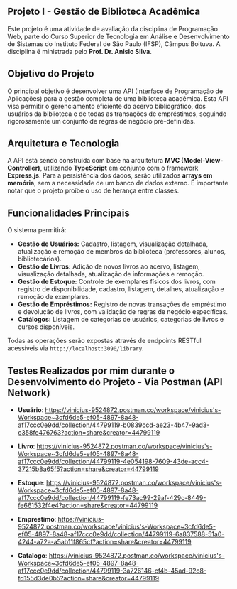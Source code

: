 ## Projeto I - Gestão de Biblioteca Acadêmica

Este projeto é uma atividade de avaliação da disciplina de Programação Web, parte do Curso Superior de Tecnologia em Análise e Desenvolvimento de Sistemas do Instituto Federal de São Paulo (IFSP), Câmpus Boituva. A disciplina é ministrada pelo **Prof. Dr. Anisio Silva**. 

## Objetivo do Projeto

O principal objetivo é desenvolver uma API (Interface de Programação de Aplicações) para a gestão completa de uma biblioteca acadêmica. Esta API visa permitir o gerenciamento eficiente do acervo bibliográfico, dos usuários da biblioteca e de todas as transações de empréstimos, seguindo rigorosamente um conjunto de regras de negócio pré-definidas.

## Arquitetura e Tecnologia

A API está sendo construída com base na arquitetura **MVC (Model-View-Controller)**, utilizando **TypeScript** em conjunto com o framework **Express.js**. Para a persistência dos dados, serão utilizados **arrays em memória**, sem a necessidade de um banco de dados externo. É importante notar que o projeto proíbe o uso de herança entre classes. 

## Funcionalidades Principais

O sistema permitirá:

* **Gestão de Usuários:** Cadastro, listagem, visualização detalhada, atualização e remoção de membros da biblioteca (professores, alunos, bibliotecários). 
* **Gestão de Livros:** Adição de novos livros ao acervo, listagem, visualização detalhada, atualização de informações e remoção. 
* **Gestão de Estoque:** Controle de exemplares físicos dos livros, com registro de disponibilidade, cadastro, listagem, detalhes, atualização e remoção de exemplares. 
* **Gestão de Empréstimos:** Registro de novas transações de empréstimo e devolução de livros, com validação de regras de negócio específicas.
* **Catálogos:** Listagem de categorias de usuários, categorias de livros e cursos disponíveis. 

Todas as operações serão expostas através de endpoints RESTful acessíveis via `http://localhost:3090/library`.

## Testes Realizados por mim durante o Desenvolvimento do Projeto - Via Postman (API Network)

* **Usuário**: https://vinicius-9524872.postman.co/workspace/vinicius's-Workspace~3cfd6de5-ef05-4897-8a48-af17ccc0e9dd/collection/44799119-b0839ccd-ae23-4b47-9ad3-c358fe476763?action=share&creator=44799119

* **Livro**: https://vinicius-9524872.postman.co/workspace/vinicius's-Workspace~3cfd6de5-ef05-4897-8a48-af17ccc0e9dd/collection/44799119-4e054198-7609-43de-acc4-37215b8a65f5?action=share&creator=44799119

* **Estoque**: https://vinicius-9524872.postman.co/workspace/vinicius's-Workspace~3cfd6de5-ef05-4897-8a48-af17ccc0e9dd/collection/44799119-fe73ac99-29af-429c-8449-fe661532f4e4?action=share&creator=44799119

* **Emprestimo**: https://vinicius-9524872.postman.co/workspace/vinicius's-Workspace~3cfd6de5-ef05-4897-8a48-af17ccc0e9dd/collection/44799119-6a837588-51a0-4244-a72a-a5ab11f865cf?action=share&creator=44799119

* **Catalogo**: https://vinicius-9524872.postman.co/workspace/vinicius's-Workspace~3cfd6de5-ef05-4897-8a48-af17ccc0e9dd/collection/44799119-3a726146-cf4b-45ad-92c8-fd155d3de0b5?action=share&creator=44799119

